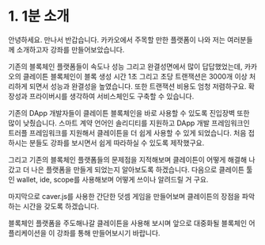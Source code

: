 # 1. 1분 소개

안녕하세요. 만나서 반갑습니다. 카카오에서 주목할 만한 플랫폼이 나와 저는 여러분들께 소개하고자 강좌를 만들어보았습니다.

기존의 블록체인 플랫폼들이 속도나 성능 그리고 완결성면에서 많이 답답했었는데,
카카오의 클레이튼 블록체인이 블록 생성 시간 1초 그리고 초당 트랜잭션은 3000개 이상 처리하게 되면서 성능과 완결성을 높였습니다.
또한 트랜잭션 비용도 엄청 저렴하구요.
확장성과 프라이버시를 생각하여 서비스체인도 구축할 수 있습니다.

기존의 DApp 개발자들이 클레이튼 블록체인을 바로 사용할 수 있도록 진입장벽 또한 많이 낮췄습니다.
스마트 계약 언어인 솔리디티를 지원하고 DApp 개발 프레임워크인 트러플 프레임워크를 지원해서 클레이튼을 더 쉽게 사용할 수 있게 되었습니다.
처음 접하시는 분들도 강좌를 보시면서 쉽게 따라하실 수 있도록 제작했구요.

그리고 기존의 블록체인 플랫폼들의 문제점을 지적해보며 클레이튼이 어떻게 해결해 나갔고 더 나은 플랫폼을 만들게 되었는지 알아보도록 하겠습니다.
다음으로 클레이튼 툴인 wallet, ide, scope를 사용해보며 어떻게 쓰이나 알려드릴 거 구요.

마지막으로 caver.js를 사용한 간단한 덧셈 게임을 만들어보며 클레이튼의 장점을 파악하는 시간을 갖도록 하겠습니다.

블록체인 플랫폼을 주도해나갈 클레이튼을 사용해 보시며 
앞으로 대중화될 블록체인 어플리케이션을 이 강좌를 통해 만들어보시기 바랍니다.
